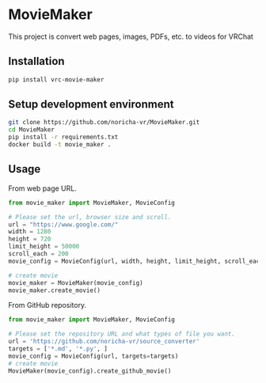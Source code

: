 # MovieMaker

This project is convert web pages, images, PDFs, etc. to videos for VRChat

## Installation

```bash
pip install vrc-movie-maker
```

## Setup development environment

```bash
git clone https://github.com/noricha-vr/MovieMaker.git
cd MovieMaker
pip install -r requirements.txt
docker build -t movie_maker .
```

## Usage

From web page URL.

```python
from movie_maker import MovieMaker, MovieConfig

# Please set the url, browser size and scroll.
url = "https://www.google.com/"
width = 1280
height = 720
limit_height = 50000
scroll_each = 200
movie_config = MovieConfig(url, width, height, limit_height, scroll_each)

# create movie
movie_maker = MovieMaker(movie_config)
movie_maker.create_movie() 
```

From GitHub repository.

```python
from movie_maker import MovieMaker, MovieConfig

# Please set the repository URL and what types of file you want.
url = 'https://github.com/noricha-vr/source_converter'
targets = ['*.md', '*.py', ]
movie_config = MovieConfig(url, targets=targets)
# create movie
MovieMaker(movie_config).create_github_movie()
```